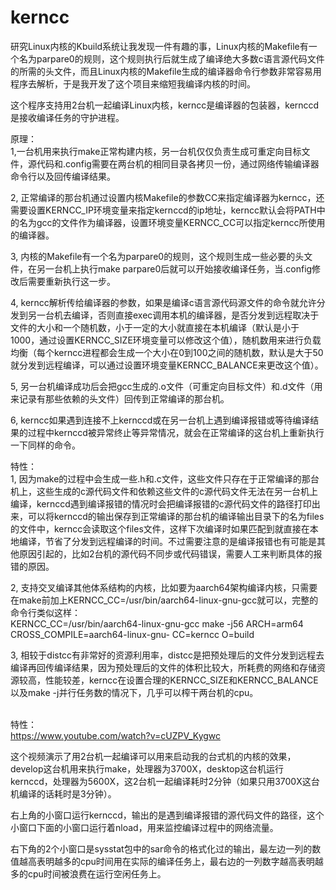 # kerncc
研究Linux内核的Kbuild系统让我发现一件有趣的事，Linux内核的Makefile有一个名为parpare0的规则，这个规则执行后就生成了编译绝大多数c语言源代码文件的所需的头文件，而且Linux内核的Makefile生成的编译器命令行参数非常容易用程序去解析，于是我开发了这个项目来缩短我编译内核的时间。<br/>

这个程序支持用2台机一起编译Linux内核，kerncc是编译器的包装器，kernccd是接收编译任务的守护进程。<br/>

原理：<br/>
1,一台机用来执行make正常构建内核，另一台机仅仅负责生成可重定向目标文件，源代码和.config需要在两台机的相同目录各拷贝一份，通过网络传输编译器命令行以及回传编译结果。<br/>

2, 正常编译的那台机通过设置内核Makefile的参数CC来指定编译器为kerncc，还需要设置KERNCC_IP环境变量来指定kernccd的ip地址，kerncc默认会将PATH中的名为gcc的文件作为编译器，设置环境变量KERNCC_CC可以指定kerncc所使用的编译器。<br/>

3, 内核的Makefile有一个名为parpare0的规则，这个规则生成一些必要的头文件，在另一台机上执行make parpare0后就可以开始接收编译任务，当.config修改后需要重新执行这一步。<br/>

4, kerncc解析传给编译器的参数，如果是编译c语言源代码源文件的命令就允许分发到另一台机去编译，否则直接exec调用本机的编译器，是否分发到远程取决于文件的大小和一个随机数，小于一定的大小就直接在本机编译（默认是小于1000，通过设置KERNCC_SIZE环境变量可以修改这个值），随机数用来进行负载均衡（每个kerncc进程都会生成一个大小在0到100之间的随机数，默认是大于50就分发到远程编译，可以通过设置环境变量KERNCC_BALANCE来更改这个值）。<br/>

5, 另一台机编译成功后会把gcc生成的.o文件（可重定向目标文件）和.d文件（用来记录有那些依赖的头文件）回传到正常编译的那台机。<br/>

6, kerncc如果遇到连接不上kernccd或在另一台机上遇到编译报错或等待编译结果的过程中kernccd被异常终止等异常情况，就会在正常编译的这台机上重新执行一下同样的命令。<br/>

特性：<br/>
1, 因为make的过程中会生成一些.h和.c文件，这些文件只存在于正常编译的那台机上，这些生成的c源代码文件和依赖这些文件的c源代码文件无法在另一台机上编译，kernccd遇到编译报错的情况时会把编译报错的c源代码文件的路径打印出来，可以将kernccd的输出保存到正常编译的那台机的编译输出目录下的名为files的文件中，kerncc会读取这个files文件，这样下次编译时如果匹配到就直接在本地编译，节省了分发到远程编译的时间。不过需要注意的是编译报错也有可能是其他原因引起的，比如2台机的源代码不同步或代码错误，需要人工来判断具体的报错的原因。<br/>

2, 支持交叉编译其他体系结构的内核，比如要为aarch64架构编译内核，只需要在make前加上KERNCC_CC=/usr/bin/aarch64-linux-gnu-gcc就可以，完整的命令行类似这样：<br/>
KERNCC_CC=/usr/bin/aarch64-linux-gnu-gcc make -j56 ARCH=arm64 CROSS_COMPILE=aarch64-linux-gnu- CC=kerncc O=build

3, 相较于distcc有非常好的资源利用率，distcc是把预处理后的文件分发到远程去编译再回传编译结果，因为预处理后的文件的体积比较大，所耗费的网络和存储资源较高，性能较差，kerncc在设置合理的KERNCC_SIZE和KERNCC_BALANCE以及make -j并行任务数的情况下，几乎可以榨干两台机的cpu。<br/><br/>

特性：<br/>
https://www.youtube.com/watch?v=cUZPV_Kygwc<br/>

这个视频演示了用2台机一起编译可以用来启动我的台式机的内核的效果，develop这台机用来执行make，处理器为3700X，desktop这台机运行kernccd，处理器为5600X，这2台机一起编译耗时2分钟（如果只用3700X这台机编译的话耗时是3分钟）。<br/>

右上角的小窗口运行kernccd，输出的是遇到编译报错的源代码文件的路径，这个小窗口下面的小窗口运行着nload，用来监控编译过程中的网络流量。<br/>

右下角的2个小窗口是sysstat包中的sar命令的格式化过的输出，最左边一列的数值越高表明越多的cpu时间用在实际的编译任务上，最右边的一列数字越高表明越多的cpu时间被浪费在运行空闲任务上。<br/>
